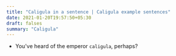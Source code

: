 ```yaml
---
title: "Caligula in a sentence | Caligula example sentences"
date: 2021-01-20T19:57:50+05:30
draft: falses
summary: "Caligula"
---
```

- You've heard of the emperor `caligula`, perhaps?
                 
